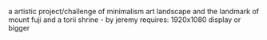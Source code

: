 a artistic project/challenge of minimalism art landscape and the landmark of mount fuji and a torii shrine - by jeremy
requires: 1920x1080 display or bigger
